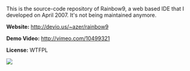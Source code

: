 This is the source-code repository of Rainbow9, a web based IDE that I developed on April 2007. It's not being maintained anymore.

**Website:** http://devio.us/~azer/rainbow9

**Demo Video:** http://vimeo.com/10499321

**License:** WTFPL

![](https://img.skitch.com/20120710-memf4xde9ehes9aqmx4tw3x91w.jpg)

